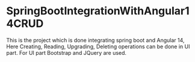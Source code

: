 # SpringBootIntegrationWithAngular14CRUD
This is the project which is done integrating spring boot and Angular 14, Here Creating, Reading, Upgrading, Deleting operations can be done in UI part. For UI part Bootstrap and JQuery are used.

